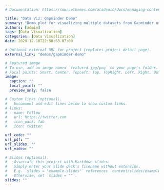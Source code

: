 ```yaml
---
# Documentation: https://sourcethemes.com/academic/docs/managing-content/

title: "Data Viz: Gapminder Demo"
summary: "Demo plot for visualizing multiple datasets from Gapminder using D3.js along with animation"
authors: [admin]
tags: [Data Visualization]
categories: [Data Visualization]
date: 2020-12-18T22:58:53-07:00

# Optional external URL for project (replaces project detail page).
external_link: "demos/gapminder-demo"

# Featured image
# To use, add an image named `featured.jpg/png` to your page's folder.
# Focal points: Smart, Center, TopLeft, Top, TopRight, Left, Right, BottomLeft, Bottom, BottomRight.
image:
  caption: ""
  focal_point: ""
  preview_only: false

# Custom links (optional).
#   Uncomment and edit lines below to show custom links.
# links:
# - name: Follow
#   url: https://twitter.com
#   icon_pack: fab
#   icon: twitter

url_code: ""
url_pdf: ""
url_slides: ""
url_video: ""

# Slides (optional).
#   Associate this project with Markdown slides.
#   Simply enter your slide deck's filename without extension.
#   E.g. `slides = "example-slides"` references `content/slides/example-slides.md`.
#   Otherwise, set `slides = ""`.
slides: ""
---
```

